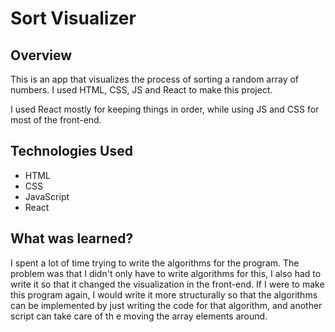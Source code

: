 # Sort Visualizer

## Overview

This is an app that visualizes the process of sorting a random array of numbers. I used HTML, CSS, JS and React to make this project.

I used React mostly for keeping things in order, while using JS and CSS for most of the front-end.

## Technologies Used

- HTML
- CSS
- JavaScript
- React

## What was learned?

I spent a lot of time trying to write the algorithms for the program. The problem was that I didn't only have to write algorithms for this, I also had to write it so that it changed the visualization in the front-end. If I were to make this program again, I would write it more structurally so that the algorithms can be implemented by just writing the code for that algorithm, and another script can take care of th e moving the array elements around.

